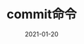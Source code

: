 ---
title: "commit命令"
linkTitle: "commit命令"
weight: 320
date: 2021-01-20
description: >
  commit命令，提交内容到仓库
---